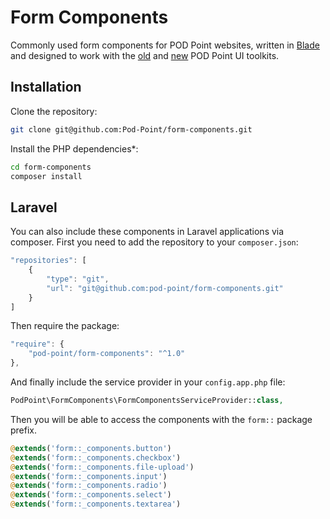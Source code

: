 # Form Components

Commonly used form components for POD Point websites, written in [Blade](https://laravel.com/docs/master/blade) and designed to work with the [old](https://github.com/Pod-Point/ui-toolkit/) and [new](https://github.com/Pod-Point/pod-point-ui-toolkit) POD Point UI toolkits.

## Installation

Clone the repository:

```bash
git clone git@github.com:Pod-Point/form-components.git
```

Install the PHP dependencies*:

```bash
cd form-components
composer install
```

## Laravel

You can also include these components in Laravel applications via composer. First you need to add the repository to your `composer.json`:

```javascript
"repositories": [
    {
        "type": "git",
        "url": "git@github.com:pod-point/form-components.git"
    }
]
```

Then require the package:

```javascript
"require": {
    "pod-point/form-components": "^1.0"
},
```

And finally include the service provider in your `config.app.php` file:

```php
PodPoint\FormComponents\FormComponentsServiceProvider::class,
```

Then you will be able to access the components with the `form::` package prefix.

```php
@extends('form::_components.button')
@extends('form::_components.checkbox')
@extends('form::_components.file-upload')
@extends('form::_components.input')
@extends('form::_components.radio')
@extends('form::_components.select')
@extends('form::_components.textarea')
```

